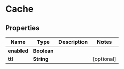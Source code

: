 

# Cache


## Properties

| Name | Type | Description | Notes |
|------------ | ------------- | ------------- | -------------|
|**enabled** | **Boolean** |  |  |
|**ttl** | **String** |  |  [optional] |



